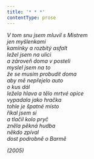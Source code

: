 ```yaml
---
title: '* * *'
contentType: prose
---
```


<section>

_V tom snu jsem mluvil s Mistrem  
jen myšlenkami  
kamínky a rozbitý asfalt  
ležel jsem na ulici  
a zároveň doma v posteli  
myslel jsem na to  
že se musím probudit doma  
aby mě nepřejelo auto  
o kus dál  
ležela hlava a tělo mrtvé opice  
vypadala jako hračka  
tohle je špatné místo  
říkal jsem si  
a tlačil kolo pryč  
zněla pěkná hudba  
někdo zpíval  
dost podrobně o Barmě_

</section>

<section>

_(2005)_

</section>
